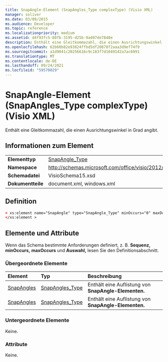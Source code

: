```yaml
---
title: SnapAngle-Element (SnapAngles_Type complexType) (Visio XML)
manager: soliver
ms.date: 03/09/2015
ms.audience: Developer
ms.topic: reference
ms.localizationpriority: medium
ms.assetid: d4f93fc5-80fb-3195-d25b-9a407de7848e
description: Enthält eine Gleitkommazahl, die einen Ausrichtungswinkel in Grad angibt.
ms.openlocfilehash: 62b60b82e93824ffbd5df20878f2aaa3d9ef74f9
ms.sourcegitcommit: a1d9041c20256616c9c183f7d1049142a7ac6991
ms.translationtype: MT
ms.contentlocale: de-DE
ms.lasthandoff: 09/24/2021
ms.locfileid: "59570029"
---
```

# <a name="snapangle-element-snapangles_type-complextype-visio-xml"></a>SnapAngle-Element (SnapAngles_Type complexType) (Visio XML)

Enthält eine Gleitkommazahl, die einen Ausrichtungswinkel in Grad angibt.
  
## <a name="element-information"></a>Informationen zum Element

|||
|:-----|:-----|
|**Elementtyp** <br/> |[SnapAngle_Type](snapangle_type-complextypevisio-xml.md) <br/> |
|**Namespace** <br/> |http://schemas.microsoft.com/office/visio/2012/main  <br/> |
|**Schemadatei** <br/> |VisioSchema15.xsd  <br/> |
|**Dokumentteile** <br/> |document.xml, windows.xml  <br/> |
   
## <a name="definition"></a>Definition

```XML
< xs:element name="SnapAngle" type="SnapAngle_Type" minOccurs="0" maxOccurs="unbounded" >
</xs:element >
```

## <a name="elements-and-attributes"></a>Elemente und Attribute

Wenn das Schema bestimmte Anforderungen definiert, z. B. **Sequenz,** **minOccurs,** **maxOccurs** und **Auswahl,** lesen Sie den Definitionsabschnitt. 
  
### <a name="parent-elements"></a>Übergeordnete Elemente

|**Element**|**Typ**|**Beschreibung**|
|:-----|:-----|:-----|
|[SnapAngles](snapangles-element-window_type-complextypevisio-xml.md) <br/> |[SnapAngles_Type](snapangles_type-complextypevisio-xml.md) <br/> |Enthält eine Auflistung von **SnapAngle-Elementen.**  <br/> |
|[SnapAngles](snapangles-element-documentsettings_type-complextypevisio-xml.md) <br/> |[SnapAngles_Type](snapangles_type-complextypevisio-xml.md) <br/> |Enthält eine Auflistung von **SnapAngle-Elementen.**  <br/> |
   
### <a name="child-elements"></a>Untergeordnete Elemente

Keine.
  
### <a name="attributes"></a>Attribute

Keine.
  

